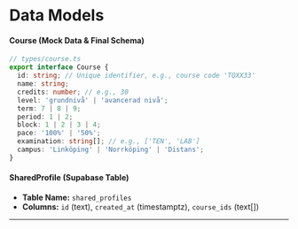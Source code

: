 # **Data Models**

#### **Course (Mock Data & Final Schema)**
```typescript
// types/course.ts
export interface Course {
  id: string; // Unique identifier, e.g., course code 'TQXX33'
  name: string;
  credits: number; // e.g., 30
  level: 'grundnivå' | 'avancerad nivå';
  term: 7 | 8 | 9;
  period: 1 | 2;
  block: 1 | 2 | 3 | 4;
  pace: '100%' | '50%';
  examination: string[]; // e.g., ['TEN', 'LAB']
  campus: 'Linköping' | 'Norrköping' | 'Distans';
}
```

#### **SharedProfile (Supabase Table)**
*   **Table Name:** `shared_profiles`
*   **Columns:** `id` (text), `created_at` (timestamptz), `course_ids` (text[])

---
